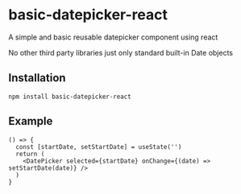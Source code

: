 # basic-datepicker-react

A simple and basic reusable datepicker component using react

No other third party libraries just only standard built-in Date objects

## Installation

```
npm install basic-datepicker-react
```

## Example

```
() => {
  const [startDate, setStartDate] = useState('')
  return (
    <DatePicker selected={startDate} onChange={(date) => setStartDate(date)} />
  )
}
```
